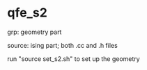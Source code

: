 # qfe_s2

grp: geometry part

source: ising part; both .cc and .h files

run "source set_s2.sh" to set up the geometry
